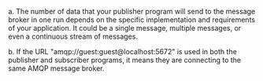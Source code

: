 a. The number of data that your publisher program will send to the message broker in one run depends on the specific implementation and requirements of your application. It could be a single message, multiple messages, or even a continuous stream of messages.

b. If the URL "amqp://guest:guest@localhost:5672" is used in both the publisher and subscriber programs, it means they are connecting to the same AMQP message broker.
